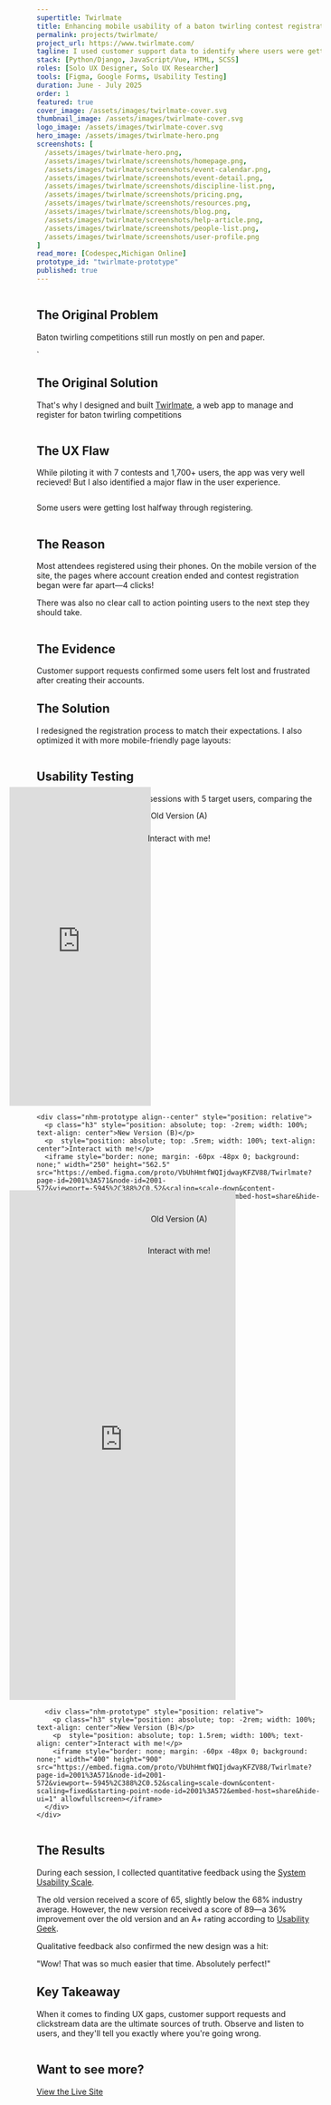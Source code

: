 ```yaml
---
supertitle: Twirlmate
title: Enhancing mobile usability of a baton twirling contest registration app by 36%
permalink: projects/twirlmate/
project_url: https://www.twirlmate.com/
tagline: I used customer support data to identify where users were getting stuck. Then, I prototyped a solution and validated it with real parents and coaches.
stack: [Python/Django, JavaScript/Vue, HTML, SCSS]
roles: [Solo UX Designer, Solo UX Researcher]
tools: [Figma, Google Forms, Usability Testing]
duration: June - July 2025
order: 1
featured: true
cover_image: /assets/images/twirlmate-cover.svg
thumbnail_image: /assets/images/twirlmate-cover.svg
logo_image: /assets/images/twirlmate-cover.svg
hero_image: /assets/images/twirlmate-hero.png
screenshots: [
  /assets/images/twirlmate-hero.png,
  /assets/images/twirlmate/screenshots/homepage.png,
  /assets/images/twirlmate/screenshots/event-calendar.png,
  /assets/images/twirlmate/screenshots/event-detail.png,
  /assets/images/twirlmate/screenshots/discipline-list.png,
  /assets/images/twirlmate/screenshots/pricing.png,
  /assets/images/twirlmate/screenshots/resources.png,
  /assets/images/twirlmate/screenshots/blog.png,
  /assets/images/twirlmate/screenshots/help-article.png,
  /assets/images/twirlmate/screenshots/people-list.png,
  /assets/images/twirlmate/screenshots/user-profile.png
]
read_more: [Codespec,Michigan Online]
prototype_id: "twirlmate-prototype"
published: true
---
```

<div class="nhm-card--horizontal image-last--mobile responsive-margin-bottom">
  <div href="{{ project.url }}" class="nhm-card__image-wrapper">
    <img src="/assets/images/twirlmate-paper-pile.svg" class="mxh-300 nhm-card__image" alt="" />
  </div>
  <div>
    <h2>The Original Problem</h2>
    <p class="p--lg">Baton twirling competitions still run mostly on pen and paper.</p>
  </div>
</div>

<div class="nhm-card--horizontal image-last--mobile responsive-margin-bottom">
  <div href="{{ project.url }}" class="nhm-card__image-wrapper">
    <img src="/assets/images/twirlmate-mobile-ta-da.svg" class="mxh-300 nhm-card__image" alt="" />
  </div>
  <div>
  `<h2>The Original Solution</h2>
    <p class="p--lg">
      That's why I designed and built <a href="https://www.twirlmate.com">Twirlmate</a>, 
      a web app to manage and register for baton twirling competitions
    </p>
  </div>
</div>

<div class="nhm-card--horizontal image-last--mobile responsive-margin-bottom">
  <div href="{{ project.url }}" class="nhm-card__image-wrapper">
    <img src="/assets/images/twirlmate-inspect.svg" class="mxh-300 nhm-card__image" alt="" />
  </div>
  <div>
    <h2>The UX Flaw</h2>
    <p class="p--lg">
      While piloting it with 7 contests and 1,700+ users, the app was very well recieved! 
      But I also identified a major flaw in the user experience.
    </p>
  </div>
</div>


<div class="bg-black text--white py-5 px-3 responsive-margin-bottom align--center rounded">
  <img src="/assets/images/twirlmate-lost.svg" class="mxh-300" alt="" />
  <p class="h2">Some users were getting lost halfway through registering.</p>
</div>

<div class="nhm-card--horizontal image-last--mobile responsive-margin-bottom">
  <div href="{{ project.url }}" class="nhm-card__image-wrapper">
    <img src="/assets/images/twirlmate-old-flow.svg" class="mxh-300 nhm-card__image" alt="" />
  </div>
  <div>
    <h2>The Reason</h2>
    <p class="p--lg">
      Most attendees registered using their phones. On the mobile version of the site, 
      the pages where account creation ended and contest registration began were far apart—4 clicks!
    </p> 
    <p class="p--lg">
      There was also no clear call to action pointing users to the next step they should take.
    </p>
  </div>
</div>

<div class="nhm-card--horizontal image-last--mobile responsive-margin-bottom">
  <div href="{{ project.url }}" class="nhm-card__image-wrapper">
    <img src="/assets/images/twirlmate-support.svg" class="mxh-300 nhm-card__image" alt="" />
  </div>
  <div>
    <h2>The Evidence</h2>
    <p class="p--lg">
      Customer support requests confirmed some users felt lost and frustrated 
      after creating their accounts.
    </p>
  </div>
</div>

<div class="responsive-margin-bottom">
  <h2 class="align--center--700-and-up">The Solution</h2>
  <p class="p--lg align--center--700-and-up">
    I redesigned the registration process to match their expectations. I also optimized it with more mobile-friendly page layouts:
  </p>
  <img src="/assets/images/twirlmate-new-flow.svg" class="w-100" alt="" />
</div>

<div class="nhm-card--horizontal image-last--mobile responsive-margin-bottom">
  <div href="{{ project.url }}" class="nhm-card__image-wrapper">
    <img src="/assets/images/twirlmate-a-b.svg" class="mxh-300 nhm-card__image" alt="" />
  </div>
  <div>
    <h2>Usability Testing</h2>
    <p class="p--lg">
      Then I conducted think-aloud sessions with 5 target users, comparing the old and new flows.
    </p>
  </div>
</div>

<div id="twirlmate-prototype">
  <div class="small-screen-visible">
    <div class="nhm-prototype align--center" style="position: relative">
      <p class="h3" style="position: absolute; top: -2rem; width: 100%; text-align: center">Old Version (A)</p>
      <p  style="position: absolute; top: .5rem; width: 100%; text-align: center">Interact with me!</p>
      <iframe style="border: none; margin: -60px -48px 0; background: none;" width="250" height="562.5" src="https://embed.figma.com/proto/VbUhHmtfWQIjdwayKFZV88/Twirlmate?page-id=2215%3A14171&node-id=2227-21558&viewport=-5945%2C388%2C0.52&scaling=scale-down&content-scaling=fixed&starting-point-node-id=2215%3A14172&embed-host=share&hide-ui=1" allowfullscreen></iframe>
    </div>
    
    <div class="nhm-prototype align--center" style="position: relative">
      <p class="h3" style="position: absolute; top: -2rem; width: 100%; text-align: center">New Version (B)</p>
      <p  style="position: absolute; top: .5rem; width: 100%; text-align: center">Interact with me!</p>
      <iframe style="border: none; margin: -60px -48px 0; background: none;" width="250" height="562.5" src="https://embed.figma.com/proto/VbUhHmtfWQIjdwayKFZV88/Twirlmate?page-id=2001%3A571&node-id=2001-572&viewport=-5945%2C388%2C0.52&scaling=scale-down&content-scaling=fixed&starting-point-node-id=2001%3A572&embed-host=share&hide-ui=1" allowfullscreen></iframe>
    </div>
  </div>

  <div class="small-screen-hidden">
    <div class="nhm-prototype-wrapper two-columns">
      <div class="nhm-prototype" style="position: relative">
        <p class="h3" style="position: absolute; top: -2rem; width: 100%; text-align: center">Old Version (A)</p>
        <p  style="position: absolute; top: 1.5rem; width: 100%; text-align: center">Interact with me!</p>
        <iframe style="border: none; margin: -60px -48px 0; background: none;" width="400" height="900" src="https://embed.figma.com/proto/VbUhHmtfWQIjdwayKFZV88/Twirlmate?page-id=2215%3A14171&node-id=2227-21558&viewport=-5945%2C388%2C0.52&scaling=scale-down&content-scaling=fixed&starting-point-node-id=2215%3A14172&embed-host=share&hide-ui=1" allowfullscreen></iframe>
      </div>
      
      <div class="nhm-prototype" style="position: relative">
        <p class="h3" style="position: absolute; top: -2rem; width: 100%; text-align: center">New Version (B)</p>
        <p  style="position: absolute; top: 1.5rem; width: 100%; text-align: center">Interact with me!</p>
        <iframe style="border: none; margin: -60px -48px 0; background: none;" width="400" height="900" src="https://embed.figma.com/proto/VbUhHmtfWQIjdwayKFZV88/Twirlmate?page-id=2001%3A571&node-id=2001-572&viewport=-5945%2C388%2C0.52&scaling=scale-down&content-scaling=fixed&starting-point-node-id=2001%3A572&embed-host=share&hide-ui=1" allowfullscreen></iframe>
      </div>
    </div>
  </div>
</div>

<div class="nhm-card--horizontal image-last--mobile responsive-margin-bottom">
  <div href="{{ project.url }}" class="nhm-card__image-wrapper">
    <img src="/assets/images/twirlmate-celebrate.svg" class="mxh-300 nhm-card__image" alt="" />
  </div>
  <div>
    <h2>The Results</h2>
    <p class="p--lg">
      During each session, I collected quantitative feedback using the <a href="https://www.nngroup.com/articles/measuring-perceived-usability/">System Usability Scale</a>.
    </p>
    <p class="p--lg">
      The old version received a score of 65, slightly below the 68% industry average.
      However, the new version received a score of 89—a 36% improvement over the old version
      and an A+ rating according to <a href="https://usabilitygeek.com/how-to-use-the-system-usability-scale-sus-to-evaluate-the-usability-of-your-website/">Usability Geek</a>.
    </p>
    <p class="p--lg">
      Qualitative feedback also confirmed the new design was a hit:
    </p>
    <p class="text--bold">"Wow! That was so much easier that time. Absolutely perfect!"</p>
  </div>
</div>

<div class="responsive-margin-bottom align--center--700-and-up">
  <h2>Key Takeaway</h2>
  <p class="p--lg">
    When it comes to finding UX gaps, customer support requests and clickstream data are the ultimate sources of truth. Observe and listen to users, and they'll tell you exactly where you're going wrong.
  </p>
  <img src="/assets/images/twirlmate-the-end.svg" class="mt-2 mxh-300" alt="" />
</div>

<div class="responsive-margin-bottom align--center--700-and-up">
  <h2>Want to see more?</h2>
  <a class="nhm-btn--blue" href="https://www.twirlmate.com/" target="_blank">
    View the Live Site
  </a>
</div>





